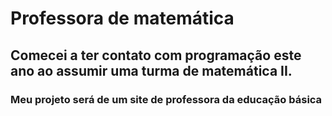 # Professora de matemática
## Comecei a ter contato com programação este ano ao assumir uma turma de matemática II.
### Meu projeto será de um site de professora da educação básica 
